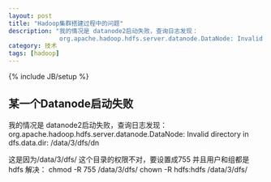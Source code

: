 ```yaml
---
layout: post
title: "Hadoop集群搭建过程中的问题"
description: "我的情况是 datanode2启动失败，查询日志发现：
              org.apache.hadoop.hdfs.server.datanode.DataNode: Invalid directory in dfs.data.dir: /data/3/dfs/dn"
category: 技术
tags: [hadoop]
---
```

{% include JB/setup %}

## 某一个Datanode启动失败

我的情况是 datanode2启动失败，查询日志发现：
org.apache.hadoop.hdfs.server.datanode.DataNode: Invalid directory in dfs.data.dir: /data/3/dfs/dn

这是因为/data/3/dfs/ 这个目录的权限不对，要设置成755 并且用户和组都是 hdfs
解决：
chmod -R 755 /data/3/dfs/
chown -R hdfs:hdfs /data/3/dfs/
